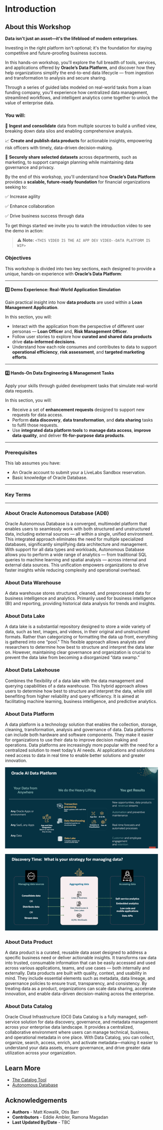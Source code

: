 # Introduction

## About this Workshop

**Data isn't just an asset—it's the lifeblood of modern enterprises**.

Investing in the right platform isn't optional; it's the foundation for staying competitive and future-proofing business success.

In this hands-on workshop, you'll explore the full breadth of tools, services, and applications offered by **Oracle’s Data Platform**, and discover how they help organizations simplify the end-to-end data lifecycle — from ingestion and transformation to analysis and secure sharing.

Through a series of guided labs modeled on real-world tasks from a loan funding company, you'll experience how centralized data management, streamlined workflows, and intelligent analytics come together to unlock the value of enterprise data.

### **You will:**

🔄 **Ingest and consolidate** data from multiple sources to build a unified view, breaking down data silos and enabling comprehensive analysis.

📈 **Create and publish data products** for actionable insights, empowering risk officers with timely, data-driven decision-making.

🔗 **Securely share selected datasets** across departments, such as marketing, to support campaign planning while maintaining data governance and privacy.

By the end of this workshop, you'll understand how **Oracle’s Data Platform** provides a **scalable, future-ready foundation** for financial organizations seeking to:

✅ Increase agility

✅ Enhance collaboration

✅ Drive business success through data

To get things started we invite you to watch the introduction video to see the demo in action:

  [](videohub:1_mg30brw3:medium)

> ⚠️ **Note:** `<THIS VIDEO IS THE AI APP DEV VIDEO--DATA PLATFORM IS WIP>`

### **Objectives**

This workshop is divided into two key sections, each designed to provide a unique, hands-on experience with **Oracle’s Data Platform**:

---

#### 1️⃣ Demo Experience: Real-World Application Simulation

Gain practical insight into how **data products** are used within a **Loan Management Application**.

In this section, you will:
*	Interact with the application from the perspective of different user personas — **Loan Officer** and, **Risk Management Officer**.
*	Follow user stories to explore how **curated and shared data products** drive **data-informed decisions**.
*	Understand how each role consumes and contributes to data to support **operational efficiency**, **risk assessment**, and **targeted marketing efforts**.

---

#### 2️⃣ Hands-On Data Engineering & Management Tasks

Apply your skills through guided development tasks that simulate real-world data requests.

In this section, you will:
*	Receive a set of **enhancement requests** designed to support new requests for data access.
*	Perform **data discovery**, **data transformation**, and **data sharing** tasks to fulfil those requests.
*	Use **integrated data platform tools** to **manage data access**, **improve data quality**, and deliver **fit-for-purpose data products**.

---

### **Prerequisites**

This lab assumes you have:

* An Oracle account to submit your a LiveLabs Sandbox reservation.
* Basic knowledge of Oracle Database.

___

### **Key Terms**

___

### **About Oracle Autonomous Database (ADB)**

Oracle Autonomous Database is a converged, multimodel platform that enables users to seamlessly work with both structured and unstructured data, including external sources — all within a single, unified environment. This integrated approach eliminates the need for multiple specialized databases, significantly simplifying data architecture and management.
With support for all data types and workloads, Autonomous Database allows you to perform a wide range of analytics — from traditional SQL queries to machine learning and spatial analysis — across internal and external data sources. This unification empowers organizations to drive faster insights while reducing complexity and operational overhead.

### **About Data Warehouse**

A data warehouse stores structured, cleaned, and preprocessed data for business intelligence and analytics. Primarily used for business intelligence (BI) and reporting, providing historical data analysis for trends and insights.

### **About Data Lake**

A data lake is a substantial repository designed to store a wide variety of data, such as text, images, and videos, in their original and unstructured formats. Rather than categorizing or formatting the data up front, everything is gathered into one “pool.” This flexible approach allows analysts and researchers to determine how best to structure and interpret the data later on. However, maintaining clear governance and organization is crucial to prevent the data lake from becoming a disorganized “data swamp.”

### **About Data Lakehouse**

Combines the flexibility of a data lake with the data management and querying capabilities of a data warehouse. This hybrid approach allows users to determine how best to structure and interpret the data, while still benefiting from higher reliability and query efficiency.  It is aimed at facilitating machine learning, business intelligence, and predictive analytics.

### **About Data Platform**

A data platform is a technology solution that enables the collection, storage, cleaning, transformation, analysis and governance of data. Data platforms can include both hardware and software components. They make it easier for organizations to use their data to improve decision making and operations. Data platforms are increasingly more popular with the need for a centralized solution to meet today’s AI needs.  AI applications and solutions need access to data in real time to enable better solutions and greater innovation.

![Oracle AI Platform](./images/oracle-ai-data-platform.png)


![Discovery Time](./images/discovery-time.png)

### **About Data Product**

A data product is a curated, reusable data asset designed to address a specific business need or deliver actionable insights. It transforms raw data into trusted, consumable information that can be easily accessed and used across various applications, teams, and use cases — both internally and externally.
Data products are built with quality, context, and usability in mind. They include essential elements such as metadata, data lineage, and governance policies to ensure trust, transparency, and consistency. By treating data as a product, organizations can scale data sharing, accelerate innovation, and enable data-driven decision-making across the enterprise.

### **About Data Catalog**

Oracle Cloud Infrastructure (OCI) Data Catalog is a fully managed, self-service solution for data discovery, governance, and metadata management across your enterprise data landscape. It provides a centralized, collaborative environment where users can manage technical, business, and operational metadata in one place.
With Data Catalog, you can collect, organize, search, access, enrich, and activate metadata—making it easier to understand your data assets, ensure governance, and drive greater data utilization across your organization.

## Learn More

* [The Catalog Tool](https://docs.oracle.com/en/cloud/paas/autonomous-database/serverless/adbsb/catalog-entities.html)
* [Autonomous Database](https://docs.oracle.com/en/cloud/paas/autonomous-database/index.html)

## Acknowledgements
* **Authors** - Matt Kowalik, Otis Barr
* **Contributors** - Eddie Ambler, Ramona Magadan
* **Last Updated By/Date** - TBC
